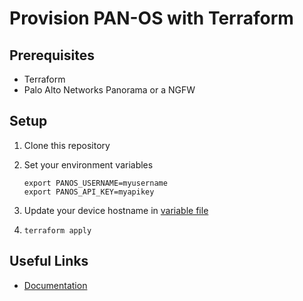 # Provision PAN-OS with Terraform

<!-- ![architecture](images/architecture.png) -->

## Prerequisites 

- Terraform
- Palo Alto Networks Panorama or a NGFW

## Setup
1. Clone this repository
2. Set your environment variables

    ```
    export PANOS_USERNAME=myusername
    export PANOS_API_KEY=myapikey
    ```
3. Update your device hostname in [variable file](vars.auto.tfvars)
4. `terraform apply`

## Useful Links

- [Documentation](https://registry.terraform.io/providers/PaloAltoNetworks/panos/latest/docs)  
